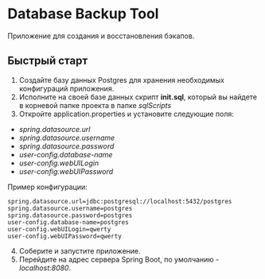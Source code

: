 # Database Backup Tool

Приложение для создания и восстановления бэкапов.

## Быстрый старт
1. Создайте базу данных Postgres для хранения необходимых конфигураций приложения.
2. Исполните на своей базе данных скрипт **init.sql**, который вы найдете в корневой папке проекта в папке *sqlScripts*
3. Откройте application.properties и установите следующие поля:
 - *spring.datasource.url*
 - *spring.datasource.username*
 - *spring.datasource.password*
 - *user-config.database-name*
 - *user-config.webUILogin*
 - *user-config.webUIPassword*
 
Пример конфигурации:
```
spring.datasource.url=jdbc:postgresql://localhost:5432/postgres
spring.datasource.username=postgres
spring.datasource.password=postgres
user-config.database-name=postgres
user-config.webUILogin=qwerty
user-config.webUIPassword=qwerty
```
4. Соберите и запустите приложение.
5. Перейдите на адрес сервера Spring Boot, по умолчанию - *localhost:8080*.